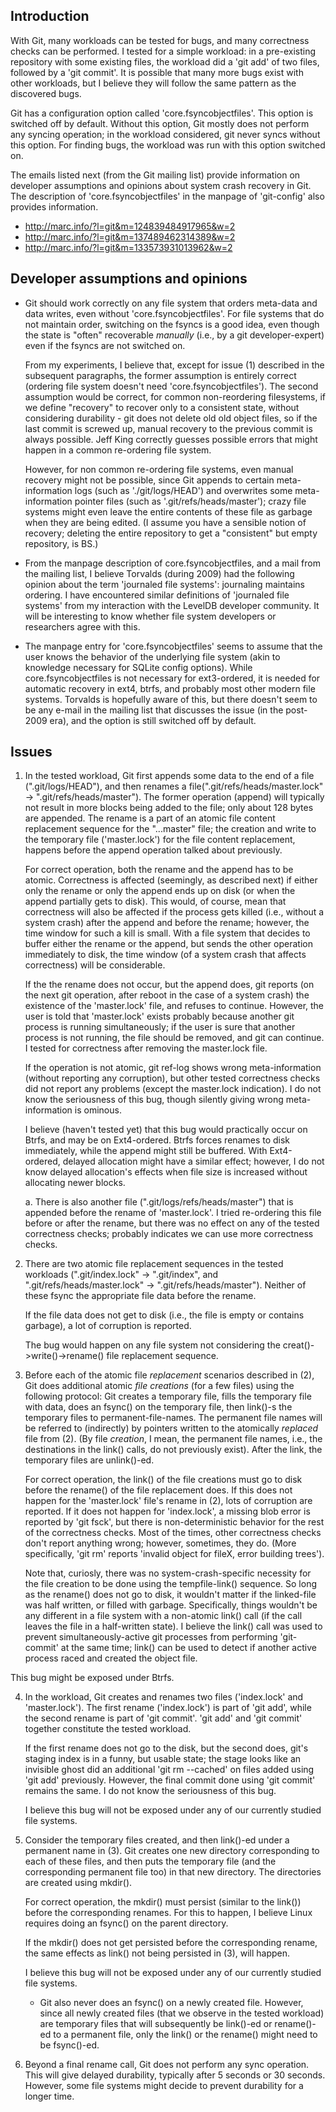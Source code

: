 Introduction
------------

With Git, many workloads can be tested for bugs, and many correctness checks can be performed. I tested for a simple workload: in a pre-existing repository with some existing files, the workload did a 'git add' of two files, followed by a 'git commit'. It is possible that many more bugs exist with other workloads, but I believe they will follow the same pattern as the discovered bugs.

Git has a configuration option called 'core.fsyncobjectfiles'. This option is switched off by default. Without this option, Git mostly does not perform any syncing operation; in the workload considered, git never syncs without this option. For finding bugs, the workload was run with this option switched on.

The emails listed next (from the Git mailing list) provide information on developer assumptions and opinions about system crash recovery in Git. The description of 'core.fsyncobjectfiles' in the manpage of 'git-config' also provides information.

* http://marc.info/?l=git&m=124839484917965&w=2
* http://marc.info/?l=git&m=137489462314389&w=2
* http://marc.info/?l=git&m=133573931013962&w=2

Developer assumptions and opinions
------------------------------

* Git should work correctly on any file system that orders meta-data and data writes, even without 'core.fsyncobjectfiles'. For file systems that do not maintain order, switching on the fsyncs is a good idea, even though the state is "often" recoverable *manually* (i.e., by a git developer-expert) even if the fsyncs are not switched on.

   From my experiments, I believe that, except for issue (1) described in the subsequent paragraphs, the former assumption is entirely correct (ordering file system doesn't need 'core.fsyncobjectfiles'). The second assumption would be correct, for common non-reordering filesystems, if we define "recovery" to recover only to a consistent state, without considering durability - git does not delete old old object files, so if the last commit is screwed up, manual recovery to the previous commit is always possible. Jeff King correctly guesses possible errors that might happen in a common re-ordering file system.

   However, for non common re-ordering file systems, even manual recovery might not be possible, since Git appends to certain meta-information logs (such as './git/logs/HEAD') and overwrites some meta-information pointer files (such as '.git/refs/heads/master'); crazy file systems might even leave the entire contents of these file as garbage when they are being edited. (I assume you have a sensible notion of recovery; deleting the entire repository to get a "consistent" but empty repository, is BS.)

* From the manpage description of core.fsyncobjectfiles, and a mail from the mailing list, I believe Torvalds (during 2009) had the following opinion about the term 'journaled file systems': journaling maintains ordering.  I have encountered similar definitions of 'journaled file systems' from my interaction with the LevelDB developer community. It will be interesting to know whether file system developers or researchers agree with this.

* The manpage entry for 'core.fsyncobjectfiles' seems to assume that the user knows the behavior of the underlying file system (akin to knowledge necessary for SQLite config options). While core.fsyncobjectfiles is not necessary for ext3-ordered, it is needed for automatic recovery in ext4, btrfs, and probably most other modern file systems. Torvalds is hopefully aware of this, but there doesn't seem to be any e-mail in the mailing list that discusses the issue (in the post-2009 era), and the option is still switched off by default.

Issues
------

1. In the tested workload, Git first appends some data to the end of a file (".git/logs/HEAD"), and then renames a file(".git/refs/heads/master.lock" -> ".git/refs/heads/master"). The former operation (append) will typically not result in more blocks being added to the file; only about 128 bytes are appended. The rename is a part of an atomic file content replacement sequence for the "...master" file; the creation and write to the temporary file ('master.lock') for the file content replacement, happens before the append operation talked about previously.

   For correct operation, both the rename and the append has to be atomic. Correctness is affected (seemingly, as described next) if either only the rename or only the append ends up on disk (or when the append partially gets to disk). This would, of course, mean that correctness will also be affected if the process gets killed (i.e., without a system crash) after the append and before the rename; however, the time window for such a kill is small. With a file system that decides to buffer either the rename or the append, but sends the other operation immediately to disk, the time window (of a system crash that affects correctness) will be considerable.

   If the the rename does not occur, but the append does, git reports (on the next git operation, after reboot in the case of a system crash) the existence of the 'master.lock' file, and refuses to continue. However, the user is told that 'master.lock' exists probably because another git process is running simultaneously; if the user is sure that another process is not running, the file should be removed, and git can continue. I tested for correctness after removing the master.lock file.

   If the operation is not atomic, git ref-log shows wrong meta-information (without reporting any corruption), but other tested correctness checks did not report any problems (except the master.lock indication). I do not know the seriousness of this bug, though silently giving wrong meta-information is ominous.

   I believe (haven't tested yet) that this bug would practically occur on Btrfs, and may be on Ext4-ordered. Btrfs forces renames to disk immediately, while the append might still be buffered. With Ext4-ordered, delayed allocation might have a similar effect; however, I do not know delayed allocation's effects when file size is increased without allocating newer blocks.

   a. There is also another file (".git/logs/refs/heads/master") that is appended before the rename of 'master.lock'. I tried re-ordering this file before or after the rename, but there was no effect on any of the tested correctness checks; probably indicates we can use more correctness checks.

2. There are two atomic file replacement sequences in the tested workloads (".git/index.lock" -> ".git/index", and ".git/refs/heads/master.lock" -> ".git/refs/heads/master"). Neither of these fsync the appropriate file data before the rename. 

   If the file data does not get to disk (i.e., the file is empty or contains garbage), a lot of corruption is reported.

   The bug would happen on any file system not considering the creat()->write()->rename() file replacement sequence.

3. Before each of the atomic file *replacement* scenarios described in (2), Git does additional atomic *file creations* (for a few files) using the following protocol: Git creates a temporary file, fills the temporary file with data, does an fsync() on the temporary file, then link()-s the temporary files to permanent-file-names. The permanent file names will be referred to (indirectly) by pointers written to the atomically *replaced* file from (2). (By file *creation*, I mean, the permanent file names, i.e., the destinations in the link() calls, do not previously exist).  After the link, the temporary files are unlink()-ed.

   For correct operation, the link() of the file creations must go to disk before the rename() of the file replacement does. If this does not happen for the 'master.lock' file's rename in (2), lots of corruption are reported. If it does not happen for 'index.lock', a missing blob error is reported by 'git fsck', but there is non-deterministic behavior for the rest of the correctness checks. Most of the times, other correctness checks don't report anything wrong; however, sometimes, they do. (More specifically, 'git rm' reports 'invalid object for fileX, error building trees').

   Note that, curiosly, there was no system-crash-specific necessity for the file creation to be done using the tempfile-link() sequence. So long as the rename() does not go to disk, it wouldn't matter if the linked-file was half written, or filled with garbage. Specifically, things wouldn't be any different in a file system with a non-atomic link() call (if the call leaves the file in a half-written state). I believe the link() call was used to prevent simultaneously-active git processes from performing 'git-commit' at the same time; link() can be used to detect if another active process raced and created the object file.

  This bug might be exposed under Btrfs.

4. In the workload, Git creates and renames two files ('index.lock' and 'master.lock'). The first rename ('index.lock') is part of 'git add', while the second rename is part of 'git commit'. 'git add' and 'git commit' together constitute the tested workload.

   If the first rename does not go to the disk, but the second does, git's staging index is in a funny, but usable state; the stage looks like an invisible ghost did an additional 'git rm --cached' on files added using 'git add' previously. However, the final commit done using 'git commit' remains the same. I do not know the seriousness of this bug.

   I believe this bug will not be exposed under any of our currently studied file systems.

5. Consider the temporary files created, and then link()-ed under a permanent name in (3). Git creates one new directory corresponding to each of these files, and then puts the temporary file (and the corresponding permanent file too) in that new directory. The directories are created using mkdir().

   For correct operation, the mkdir() must persist (similar to the link()) before the corresponding renames. For this to happen, I believe Linux requires doing an fsync() on the parent directory.

   If the mkdir() does not get persisted before the corresponding rename, the same effects as link() not being persisted in (3), will happen.

   I believe this bug will not be exposed under any of our currently studied file systems.

   * Git also never does an fsync() on a newly created file. However, since all newly created files (that we observe in the tested workload) are temporary files that will subsequently be link()-ed or rename()-ed to a permanent file, only the link() or the rename() might need to be fsync()-ed.

6. Beyond a final rename call, Git does not perform any sync operation. This will give delayed durability, typically after 5 seconds or 30 seconds. However, some file systems might decide to prevent durability for a longer time.
